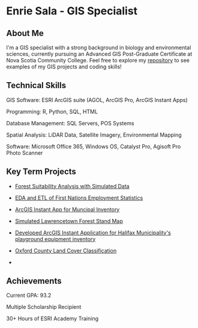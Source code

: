 # Enrie Sala - GIS Specialist
## About Me
I'm a GIS specialist with a strong background in biology and environmental sciences, currently pursuing an Advanced GIS Post-Graduate Certificate at Nova Scotia Community College. Feel free to explore my [repository](https://github.com/EnrieSala/EnrieSala/tree/main/Assets) to see examples of my GIS projects and coding skills!

## Technical Skills
GIS Software: ESRI ArcGIS suite (AGOL, ArcGIS Pro, ArcGIS Instant Apps)

Programming: R, Python, SQL, HTML

Database Management: SQL Servers, POS Systems

Spatial Analysis: LiDAR Data, Satellite Imagery, Environmental Mapping

Software: Microsoft Office 365, Windows OS, Catalyst Pro, Agisoft Pro Photo Scanner

## Key Term Projects

- [Forest Suitability Analysis with Simulated Data](https://github.com/EnrieSala/EnrieSala/tree/main/Assets/SimulatedHabitatAnalysis)

- [EDA and ETL of First Nations Employment Statistics](https://github.com/EnrieSala/EnrieSala/tree/main/Assets/FirstNationsEmploymentStatisticsAnalysis)

- [ArcGIS Instant App for Muncipal Inventory](https://github.com/EnrieSala/EnrieSala/tree/main/Assets/HalifaxMunicipalityOutdoorRecEquipmentHeatMap)

- [Simulated Lawrencetown Forest Stand Map](https://github.com/EnrieSala/EnrieSala/tree/main/Assets/LawrenceTownMap)

- [Developed ArcGIS Instant Application for Halifax Municipality's playground equipment inventory](https://github.com/EnrieSala/EnrieSala/tree/main/Assets/HalifaxMunicipalityOutdoorRecEquipmentHeatMap)

- [Oxford County Land Cover Classification](https://github.com/EnrieSala/EnrieSala/tree/main/Assets/OxfordCountyLandCoverClassification)

- 
## Achievements

Current GPA: 93.2

Multiple Scholarship Recipient

30+ Hours of ESRI Academy Training

